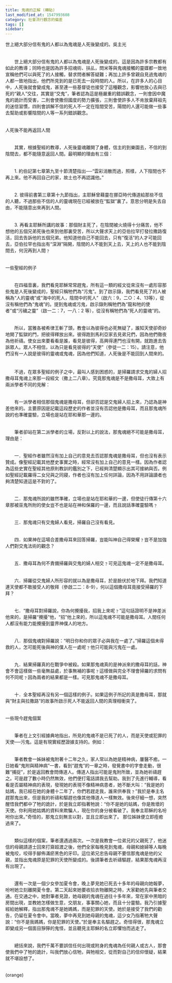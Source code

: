 ```yaml
---
title: 鬼魂的正解 (轉貼)
last_modified_at: 1547993608
category: 社會流行觀念的偏差
tags: []
sidebar: 
---
```


<p>世上絕大部分信有鬼的人都以為鬼魂是人死後變成的。<!--more-->吳主光<br/><br/><br/>　　世上絕大部分信有鬼的人都以為鬼魂是人死後變成的。這是因為許多宗教都有如此的教導；同時也是因為許多招魂術、扶乩，問米等與鬼魂接觸的靈媒都一致地宣稱他們可以與死了的人接觸，替求問者解答疑難；再加上許多曾親自見過鬼魂的人都一致地指出，他們所見到的是已死去一段時間的人。所以，在許多人的心目中，人死後就會變成鬼，甚至連一些基督徒也接受了這種觀念，影響他放心去與已死的“親人”交往，其實是“交鬼”，筆者認為這是極嚴重的錯誤觀念，一則會因中魔鬼的詭計而受害，二則會使撒但國度的勢力擴張，三則會使許多人不肯放棄拜祖先的迷信習慣，四則會誤解不信的死人不一定在陰間受苦，陽間的人還可能做一些事去幫助或影響陰間的人等一系列錯誤觀念。 <br/><br/><br/>人死後不能再返回人間 <br/><br/><br/>　　其實，根據聖經的教導，人死後靈魂離開了身體，信主的到樂園去，不信的到陰間去，都不能隨意返回人間。最明顯的理由有三個： <br/><br/><br/>　　1. 約伯記第七章第九至十節清楚指出──“雲彩消散而過，照樣，人下陰間也不再上來。他不再回自己的家，故土也不再認識他。” <br/><br/><br/>　　2. 彼得前書第三章第十九節指出，主耶穌曾藉靈在挪亞時代傳道給那些不信的人聽，不過那些不信的人的靈魂現在已經被放在“監獄”裏了。意思分明是失去自由，不能隨意出來再到人間。 <br/><br/><br/>　　3. 再看主耶穌所講的故事：那個財主死了，在陰間被火燒得十分痛苦，他不想他的五個兄弟死後也來到他那裏受苦，所以大聲求天上的亞伯拉罕打發拉撒路復活，回去告訴他的五個兄弟。他知道他自己不能回去，只有“復活”的人才可能回去，亞伯拉罕也指出有“深淵”隔開，陰間的人不能到天上去，天上的人也不能到陰間去，何況再到人間﹖ <br/><br/><br/>一些聖經的例子 <br/><br/><br/>　　在四福音裏，我們看見耶穌常常趕鬼，所有這一類的經文從來沒有一處形容那些鬼是人死後變成的，聖經只稱牠們為“污鬼”。到了啟示錄，我們看見死了的人被稱為“人的靈魂”或“海中的死人，陰間中的死人”（啟六：9，二○：4、13等），從沒有稱他們為“鬼魂”的。提到鬼魂或污鬼，啟示錄則稱牠們為“龍和牠的使者”或“污穢之靈”（啟一二：7，一八：2 等），從沒有稱牠們為“死人的靈魂”的。 <br/><br/><br/>　　所以，當雅各被希律王斬了頭，教會以為彼得也必死無疑了，誰知天使卻奇妙地開了監獄的門，把彼得釋放出來。彼得跑到馬利亞家去見弟兄們，因為他們徹夜為他祈禱。使女出來要看看是誰，看見是彼得，高興得連門也沒有開，就跑進去告訴眾人。眾人不相信，以為只是看見彼得的“天使”（參徒一二：15）。請注意，他們沒有一人說是彼得的靈魂或鬼魂，因為他們知道，人死後是不能回到人間來的。 <br/><br/>　　<br/>　　不過，在眾多聖經的例子之中，最叫人感到困惑的，是掃羅請求交鬼的婦人招撒母耳鬼魂上來那一段經文（撒上二八章）。究竟那鬼魂是不是撒母耳，大致上有兩派學者不同的見解： <br/><br/><br/>　　有一派學者相信那個鬼魂是撒母耳，但卻否認是交鬼婦人招上來，乃認為是神差他來的。主要原因是記載這段歷史的作者並沒有否認他是撒母耳，而且那鬼魂所說的也準確靈驗，立場也是站在耶和華那一邊的。 <br/><br/><br/>　　筆者卻站在第二派學者的立場，反對以上的說法，那鬼魂絕不可能是撒母耳，理由是： <br/><br/><br/>　　一．聖經作者雖然沒有加上自己的意見去否認那鬼魂是撒母耳，但也沒有表示贊成。像聖經記載其他歷史事實之時，經常沒有加上自己的意見一樣。因為作者認為這些史實在聖經其他原則教訓的鑑別之下，已經夠清楚顯示出其可接納與否。例如聖經記載羅得二女兒與之同寢，作者也沒有加上任何詳論，因為不用詳論讀者也夠清楚知道這是不對的了。 <br/><br/><br/>　　二．那鬼魂所說的雖然準確，立場也是站在耶和華的一邊，但使徒行傳第十六章那被巫鬼所附的使女豈不也是站在神和保羅的一邊，而且說話準確靈驗嗎﹖ <br/><br/><br/>　　三．那鬼魂只有交鬼婦人看見，掃羅自己沒有看見。 <br/><br/><br/>　　四．如果神在這場合差撒母耳來回答掃羅，豈能叫神自己得榮耀﹖豈不是加強人們對交鬼法術的觀念？ <br/><br/><br/>　　五．撒母耳為何不責備掃羅與交鬼的婦人相交﹖可見這鬼魂一定不是撒母耳。 <br/><br/><br/>　　六．掃羅從交鬼婦人所形容的就以為是撒母耳，於是臉伏於地下拜。我們知道連天使都不敢接受人的敬拜（參啟二二：8-9），何以這個撒母耳竟接受掃羅的下拜？ <br/><br/><br/>　　七．“撒母耳對掃羅說，你為何攪擾我，招我上來呢﹖”這句話證明不是神差派他來的，是掃羅“攪擾”他，“招”他上來的，所以這鬼魂不可能是撒母耳。人間任何人都沒有能力能攪擾到靈界神僕人的地方。 <br/><br/><br/>　　八．那個鬼魂對掃羅說：“明日你和你的眾子必與我在一處了。”掃羅這個未得救的人，怎可能死後與神的僕人在一處呢﹖他只可能與污鬼在一處。 <br/><br/><br/>　　九．結果掃羅真的在戰爭中被殺。如果那鬼魂真的是神派來的撒母耳的話，神會不會這樣做一些毫無益處，於事無補的事呢﹖這樣做與完全不理會掃羅的求問有何不同呢﹖因為兩者的結果都是一樣。可見那鬼魂不是撒母耳。 <br/><br/><br/>　　十．全本聖經再沒有另一個這樣的例子。如果這例子所記的真是撒母耳，那就與“財主與拉撒路”的故事所啟示死人不能返回人間的真理相衝突了。 <br/><br/><br/>一些現今趕鬼個案 <br/><br/><br/>　　筆者在上文引經據典地指出，所見的鬼魂不是已死了的人，而是天使或犯罪的天使──污鬼。這是有現實經歷證據支持的。例如： <br/><br/><br/>　　筆者教會一姊妹被鬼附著十二年之久，家人常以為她是精神病，屢醫不癒。一日她看“鬼附與精神病”一書，看到“趕鬼”的一章之時，發覺書中的字會走動，很難“捕捉”，於是返回教會問傳道人。傳道人指出可能是鬼附所致，並為她祈禱趕之。可是趕了數小時仍然無效，他們便打電話請我去幫助。我到了先進行輔導，看看是否屬精神病的表現，發現她的表現不像精神病患者，她不斷大叫：“我是她的姑媽，我已經在她的身體十二年了，你們若趕走我，誰來供奉我﹖”我於是奉主名趕那鬼出來，但是我的祈禱和驅趕也像其他傳道人一樣無效。後來仔細一想，突然醒悟我們都中了牠的詭計，於是我立即指著牠說：“你不是她的姑媽，你是敗壞的天使。你利用她姑媽的資料來欺騙人，現在你的身分被看破了。我奉主耶穌的名吩咐你出來。”奇怪的，那鬼立刻無言以對，並且立即出來了。 那位姊妹便立即痊癒過來了。 <br/><br/><br/>　　類似這樣的個案，筆者還遇過兩次。一次是我教會一位弟兄的父親死了，他迷信的母親請道士回來打齋超渡之後，他們全家每晚見到鬼魂，母親和媳婦等人每晚被鬼咬，咬得手腳佈滿瘀黑色的牙印。這位弟兄忠告母親不要信那鬼魂是他的父親，並指出鬼魂原是犯罪的天使所變成的。後請筆者去祈禱驅趕，結果那鬼魂再沒有出現了。 <br/><br/><br/>　　還有一次是一個少女參加夏令會，晚上夢見她已死去十多年的母親向她報夢，吩咐她立刻離開夏令會。第二天起來她要收拾衣物離開之時，大家勸她先與筆者交通。在交通之中，她對筆者見證，她母親的鬼魂在過往十多年來，常在家中黑暗的房間出現，並教她怎樣做生意，交朋友，事事關心她，而且十分靈驗。我乃引據聖經給她解釋，指出那鬼魂不是她媽媽，而是犯罪的天使。她於是接受了我們的勸告，仍留在夏令會中。當晚，夢中再見到她母親的鬼魂，這少女乃指著牠大聲說：“你不是我媽媽，你是犯罪的天使。”於是奉主名驅趕之。奇怪得很，那鬼魂立即變成另一個面目猙獰的鬼怪，並且聽見主耶穌的名立即懼怕而逃走了。 <br/><br/><br/>　　總括來說，我們千萬不要誤信任何出現或附身的鬼魂為任何親人或古人，那會使我們中了牠的詭計，叫我們放心信牠，與牠相交，從而對自己的信仰懷疑，結果就不堪設想了。<br/><br/><br/>(orange)<br/></p><p> </p><br/>